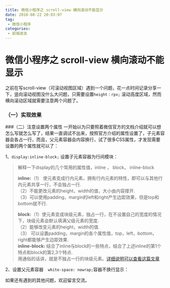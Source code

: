 ```yaml
---
title: 微信小程序之 scroll-view 横向滚动不能显示
date: 2018-08-22 20:03:07
tag:
 - 微信小程序
categories:
 - 前端进击
---
```

# 微信小程序之 scroll-view 横向滚动不能显示
之前在写scroll-view（可滚动视图区域）遇到一个问题，花一点时间记录分享一下，竖向滚动视图没什么大问题，只需要设置`height：rpx;` 滚动高度区域，然而横向滚动区域就需要注意两个问题了。

### （一）实现效果
<CustomImage src='/growth-record/platform/applet/scroll-view-01.gif' />

###（二）注意设置两个属性
一开始以为只要照着微信官方的文档介绍就可以想怎么写就怎么写了，结果一直调试不出来，按照官方介绍的属性设置了，子元素容器会各占一行，而且，父元素容器会内容换行，试了很多CSS属性，才发现需要设置的两个属性就可以了：

1、`display:inline-block;` 设置子元素容器为行间模块：

> 解释一下display的几个常用的属性值，inline ， block， inline-block<br />
>
> **inline:**（1） 使元素变成行内元素，拥有行内元素的特性，即可以与其他行内元素共享一行，不会独占一行.<br />
> （2）不能更改元素的height，width的值，大小由内容撑开.<br />
> （3）可以使用padding，margin的left和right产生边距效果，但是top和bottom就不行.<br />
>
>
> **block:**（1）使元素变成块级元素，独占一行，在不设置自己的宽度的情况下，块级元素会默认填满父级元素的宽度.<br />
> （2）能够改变元素的height，width的值.<br />
>（3） 可以设置padding，margin的各个属性值，top，left，bottom，right都能够产生边距效果.<br />
> **inline-block:** 结合了inline与block的一些特点，结合了上述inline的第1个特点和block的第2,3个特点.<br />
> 用通俗的话讲，就是不独占一行的块级元素。[详细说明可以查看这篇文章](https://www.cnblogs.com/Ry-yuan/p/6848197.html)

<CustomImage src='/growth-record/platform/applet/scroll-view-02.png' />

2、设置父元素容器`  white-space: nowrap;`容器不换行显示：
<CustomImage src='/growth-record/platform/applet/scroll-view-03.png' />

如果还有遇到的其他问题，欢迎留言交流。
